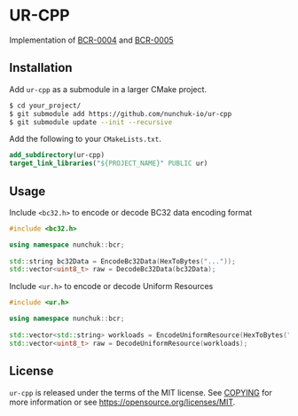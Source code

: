 # UR-CPP

Implementation of [BCR-0004](https://github.com/CoboVault/Research/blob/master/papers/bcr-0004-bc32.md) and [BCR-0005](https://github.com/CoboVault/Research/blob/master/papers/bcr-0005-ur.md)

## Installation

Add `ur-cpp` as a submodule in a larger CMake project.

```bash
$ cd your_project/
$ git submodule add https://github.com/nunchuk-io/ur-cpp
$ git submodule update --init --recursive
```

Add the following to your `CMakeLists.txt`.

```cmake
add_subdirectory(ur-cpp)
target_link_libraries("${PROJECT_NAME}" PUBLIC ur)
```

## Usage

Include `<bc32.h>` to encode or decode BC32 data encoding format 

```c++
#include <bc32.h>

using namespace nunchuk::bcr;
 
std::string bc32Data = EncodeBc32Data(HexToBytes("..."));
std::vector<uint8_t> raw = DecodeBc32Data(bc32Data);
```

Include `<ur.h>` to encode or decode Uniform Resources

```c++
#include <ur.h>

using namespace nunchuk::bcr;
 
std::vector<std::string> workloads = EncodeUniformResource(HexToBytes("...");
std::vector<uint8_t> raw = DecodeUniformResource(workloads);
```

##  License

`ur-cpp` is released under the terms of the MIT license. See [COPYING](COPYING) for more information or see https://opensource.org/licenses/MIT.
